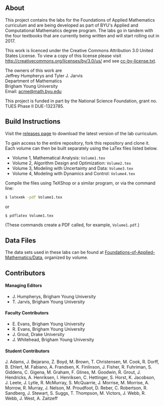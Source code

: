 ## About

This project contains the labs for the Foundations of Applied Mathematics curriculum and are being developed as part of BYU's Applied and Computational Mathematics degree program.
The labs go in tandem with the four textbooks that are currently being written and will start rolling out in 2017.

This work is licenced under the Creative Commons Attribution 3.0 United States License.
To view a copy of this license please visit http://creativecommons.org/licenses/by/3.0/us/ and see [cc-by-license.txt](https://github.com/Foundations-of-Applied-Mathematics/Labs/blob/master/cc-by-license.txt).

The owners of this work are  
Jeffrey Humpherys and Tyler J. Jarvis  
Department of Mathematics  
Brigham Young University  
Email: acme@math.byu.edu

This project is funded in part by the National Science Foundation, grant no. TUES Phase II DUE-1323785.

## Build Instructions

Visit the [releases page](https://github.com/Foundations-of-Applied-Mathematics/Labs/releases) to download the latest version of the lab curriculum.

To gain access to the entire repository, fork this repository and clone it.
Each volume can then be built separately using the LaTex files listed below.
- Volume 1, Mathematical Analysis: `Volume1.tex`
- Volume 2, Algorithm Design and Optimization: `Volume2.tex`
- Volume 3, Modeling with Uncertainty and Data: `Volume3.tex`
- Volume 4, Modeling with Dynamics and Control: `Volume4.tex`

Compile the files using TeXShop or a similar program, or via the command line:
```bash
$ latexmk -pdf Volume1.tex
```
or
```bash
$ pdflatex Volume1.tex
```
(These commands create a PDF called, for example, `Volume1.pdf`.)

## Data Files

The data sets used in these labs can be found at [Foundations-of-Applied-Mathematics/Data](https://github.com/Foundations-of-Applied-Mathematics/Data), organized by volume.

<!-- See the [Wiki page](https://github.com/Foundations-of-Applied-Mathematics/Lab-Development/wiki/File-Dependencies-Index) for an index of labs and data file dependencies. -->

## Contributors

#### Managing Editors

- J. Humpherys, Brigham Young University
- T. Jarvis, Brigham Young University

#### Faculty Contributors

- E. Evans, Brigham Young University
- R. Evans, Brigham Young University
- J. Grout, Drake University
- J. Whitehead, Brigham Young University

#### Student Contributors

J. Adams, J. Bejarano, Z. Boyd, M. Brown, T. Christensen, M. Cook, R. Dorff, B. Ehlert, M. Fabiano, A. Frandsen, K. Finlinson, J. Fisher, R. Fuhriman, S. Giddens, C. Gigena, M. Graham, F. Glines, M. Goodwin, R. Grout, J. Hendricks, A. Henriksen, I. Henriksen, C. Hettinger, S. Horst, K. Jacobson, J. Leete, J. Lytle, R. McMurray, S. McQuarrie, J. Morrise, M. Morrise, A. Morrow, R. Murray, J. Nelson, M. Proudfoot, D. Reber, C. Robertson, R. Sandberg, J. Stewart, S. Suggs, T. Thompson, M. Victors, J. Webb, R. Webb, J. West, A. Zaitzeff
